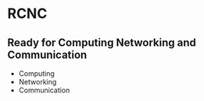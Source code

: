 <h1>RCNC</h1>
<h2>Ready for Computing Networking and Communication</h2>
<ul>
  <li>Computing</li>
  <li>Networking</li>
  <li>Communication</li>
</ul>

